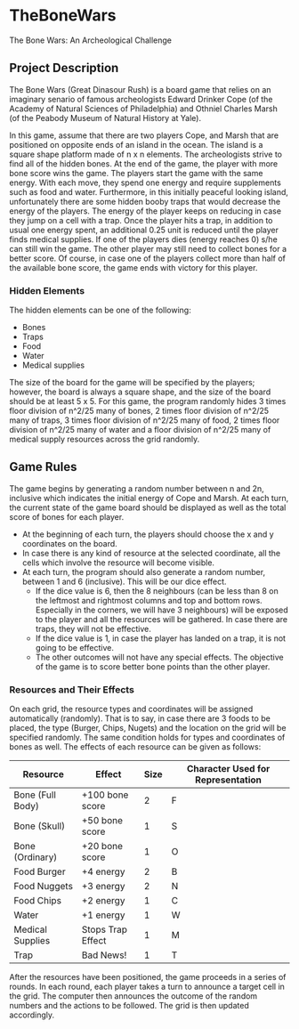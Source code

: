 # TheBoneWars
The Bone Wars: An Archeological Challenge

## Project Description
The Bone Wars (Great Dinasour Rush) is a board game that relies on an imaginary senario of famous archeologists Edward Drinker Cope (of the Academy of Natural Sciences of Philadelphia) and Othniel Charles Marsh (of the Peabody Museum of Natural History at Yale). 

In this game, assume that there are two players Cope, and Marsh that are positioned on opposite ends of an island in the ocean. The island is a square shape platform made of n x n elements. The archeologists strive to find all of the hidden bones. At the end of the game, the player with more bone score wins the game. The players start the game with the same energy. With each move, they spend one energy and require supplements such as food and water. Furthermore, in this initially peaceful looking island, unfortunately there are some hidden booby traps that would decrease the energy of the players. The energy of the player keeps on reducing in case they jump on a cell with a trap. Once the player hits a trap, in addition to usual one energy spent, an additional 0.25 unit is reduced until the player finds medical supplies. If one of the players dies (energy reaches 0) s/he can still win the game. The other player may still need to collect bones for a better score. Of course, in case one of the players collect more than half of the available bone score, the game ends with victory for this player.

### Hidden Elements
The hidden elements can be one of the following:
* Bones
* Traps
* Food
* Water
* Medical supplies

The size of the board for the game will be specified by the players; however, the board is always a square shape, and the size of the board should be at least 5 x 5. For this game, the program randomly hides 3 times floor division of n^2/25 many of bones, 2 times floor division of n^2/25 many of traps, 3 times floor division of n^2/25 many of food, 2 times floor division of n^2/25 many of water and a floor division of n^2/25 many of medical supply resources across the grid randomly. 

## Game Rules
The game begins by generating a random number between n and 2n, inclusive which indicates the initial energy of Cope and Marsh. At each turn, the current state of the game board should be displayed as well as the total score of bones for each player.
* At the beginning of each turn, the players should choose the x and y coordinates on the board.
* In case there is any kind of resource at the selected coordinate, all the cells which involve the resource will become visible.
* At each turn, the program should also generate a random number, between 1 and 6 (inclusive). This will be our dice effect.
  * If the dice value is 6, then the 8 neighbours (can be less than 8 on the leftmost and rightmost columns and top and bottom rows. Especially in the corners, we will have 3 neighbours) will be exposed to the player and all the resources will be gathered. In case there are traps, they will not be effective.
  * If the dice value is 1, in case the player has landed on a trap, it is not going to be effective.
  * The other outcomes will not have any special effects.
  The objective of the game is to score better bone points than the other player.

### Resources and Their Effects
On each grid, the resource types and coordinates will be assigned automatically (randomly). That is to say, in case there are 3 foods to be placed, the type (Burger, Chips, Nugets) and the location on the grid will be specified randomly. The same condition holds for types and coordinates of bones as well. The effects of each resource can be given as follows:

Resource | Effect | Size | Character Used for Representation
-------- | ------ | ---- | ---------------------------------
Bone (Full Body) | +100 bone score | 2 | F
Bone (Skull) | +50 bone score | 1 | S
Bone (Ordinary) | +20 bone score | 1 | O
Food Burger | +4 energy | 2 | B
Food Nuggets | +3 energy | 2 | N
Food Chips | +2 energy | 1 | C
Water | +1 energy | 1 | W
Medical Supplies | Stops Trap Effect | 1 | M
Trap | Bad News! | 1 | T

After the resources have been positioned, the game proceeds in a series of rounds. In each round, each player takes a turn to announce a target cell in the grid. The computer then announces the outcome of the random numbers and the actions to be followed. The grid is then updated accordingly.


